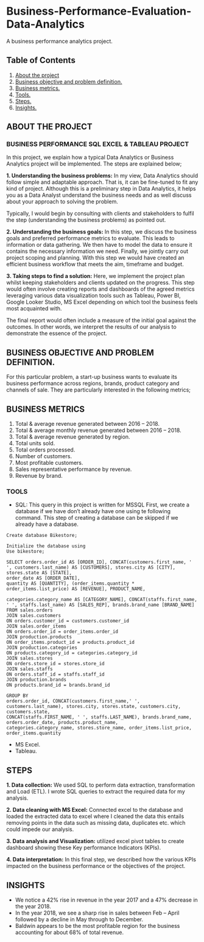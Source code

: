 # Business-Performance-Evaluation-Data-Analytics
A business performance analytics project.  

## Table of Contents
1. [About the project](#ABOUT-THE-PROJECT)
1. [Business objective and problem definition.](#BUSINESS-OBJECTIVE-AND-PROBLEM-DEFINITION)
2. [Business metrics.](#BUSINESS-METRICS)
3. [Tools.](#TOOLS)
4. [Steps.](#STEPS)
5. [Insights.](#INSIGHTS)

## ABOUT THE PROJECT

### BUSINESS PERFORMANCE SQL EXCEL & TABLEAU PROJECT

In this project, we explain how a typical Data Analytics or Business Analytics project will be implemented. The steps are explained below;

**1.	Understanding the business problems:** In my view, Data Analytics should follow simple and adaptable approach. That is, it can be fine-tuned to fit any kind of project. Although this is a preliminary step in Data Analytics, it helps you as a Data Analyst understand the business needs and as well discuss about your approach to solving the problem.

Typically, I would begin by consulting with clients and stakeholders to fulfil the step (understanding the business problems) as pointed out. 

**2.	Understanding the business goals:** In this step, we discuss the business goals and preferred performance metrics to evaluate. This leads to information or data gathering. We then have to model the data to ensure it contains the necessary information we need. Finally, we jointly carry out project scoping and planning. With this step we would have created an efficient business workflow that meets the aim, timeframe and budget.

**3.	Taking steps to find a solution:** Here, we implement the project plan whilst keeping stakeholders and clients updated on the progress. This step would often involve creating reports and dashboards of the agreed metrics leveraging various data visualization tools such as Tableau, Power BI, Google Looker Studio, MS Excel depending on which tool the business feels most acquainted with. 

The final report would often include a measure of the initial goal against the outcomes. In other words, we interpret the results of our analysis to demonstrate the essence of the project.

## BUSINESS OBJECTIVE AND PROBLEM DEFINITION.
For this particular problem, a start-up business wants to evaluate its business performance across regions, brands, product category and channels of sale. They are particularly interested in the following metrics;

## BUSINESS METRICS

1.	Total & average revenue generated between 2016 – 2018.
2.	Total & average monthly revenue generated between 2016 – 2018.
3.	Total & average revenue generated by region.
4.	Total units sold.
5.	Total orders processed.
6.	Number of customers.
7.	Most profitable customers.
8.	Sales representative performance by revenue.
9.	Revenue by brand.

### TOOLS
- SQL: 
This query in this project is written for MSSQL
First, we create a database if we have don’t already have one using te following command. This step of creating a database can be skipped if we already have a database.

```
Create database Bikestore;

Initialize the database using
Use bikestore;

SELECT orders.order_id AS [ORDER_ID], CONCAT(customers.first_name, ' ', customers.last_name) AS [CUSTOMERS], stores.city AS [CITY], stores.state AS [STATE], 
order_date AS [ORDER_DATE], 
quantity AS [QUANTITY], (order_items.quantity * order_items.list_price) AS [REVENUE], PRODUCT_NAME,

categories.category_name AS [CATEGORY_NAME], CONCAT(staffs.first_name, ' ', staffs.last_name) AS [SALES_REP], brands.brand_name [BRAND_NAME]
FROM sales.orders
JOIN sales.customers
ON orders.customer_id = customers.customer_id
JOIN sales.order_items
ON orders.order_id = order_items.order_id
JOIN production.products
ON order_items.product_id = products.product_id
JOIN production.categories
ON products.category_id = categories.category_id
JOIN sales.stores
ON orders.store_id = stores.store_id
JOIN sales.staffs
ON orders.staff_id = staffs.staff_id
JOIN production.brands
ON products.brand_id = brands.brand_id

GROUP BY
orders.order_id, CONCAT(customers.first_name,' ', customers.last_name), stores.city, stores.state, customers.city, customers.state,
CONCAT(staffs.FIRST_NAME, ' ', staffs.LAST_NAME), brands.brand_name,
orders.order_date, products.product_name,
categories.category_name, stores.store_name, order_items.list_price,
order_items.quantity

```
- MS Excel.
- Tableau.

## STEPS
**1. Data collection:**  We used SQL to perform data extraction, transformation and Load (ETL). I wrote SQL queries to extract the required data for my analysis.

**2. Data cleaning with MS Excel:** Connected excel to the database and loaded the extracted data to excel where I cleaned the data this entails removing points in the data such as missing data, duplicates etc. which could impede our analysis.

**3. Data analysis and Visualization:** utilized excel pivot tables to create dashboard showing these Key performance Indicators (KPIs).

**4. Data interpretation:** In this final step, we described how the various KPIs impacted on the business performance or the objectives of the project.

## INSIGHTS
-	We notice a 42% rise in revenue in the year 2017 and a 47% decrease in the year 2018.
-	In the year 2018, we see a sharp rise in sales between Feb – April followed by a decline in May through to December.
-	Baldwin appears to be the most profitable region for the business accounting for about 68% of total revenue.





